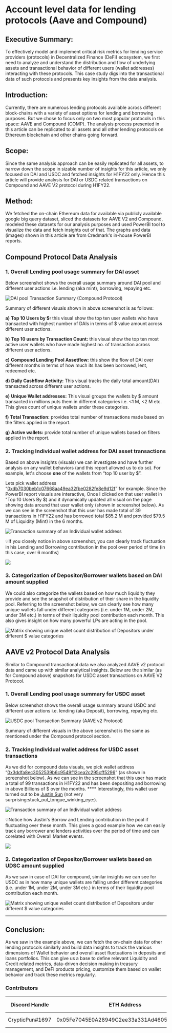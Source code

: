 # Account level data for lending protocols (Aave and Compound)

## **Executive Summary:**

To effectively model and implement critical risk metrics for lending service providers (protocols) in Decentralized Finance (DeFi) ecosystem, we first need to analyze and understand the distribution and flow of underlying assets and transactional behavior of different users (wallet addresses) interacting with these protocols. This case study digs into the transactional data of such protocols and presents key insights from the data analysis.

## **Introduction:**

Currently, there are numerous lending protocols available across different block-chains with a variety of asset options for lending and borrowing purposes. But we chose to focus only on two most popular protocols in this space: AAVE and Compound (COMP). The analysis process presented in this article can be replicated to all assets and all other lending protocols on Ethereum blockchain and other chains going forward.

## **Scope:**

Since the same analysis approach can be easily replicated for all assets, to narrow down the scope in sizable number of insights for this article, we only focused on DAI and USDC and fetched insights for H1FY22 only. Hence this article will provide analysis for DAI or USDC related transactions on Compound and AAVE V2 protocol during H1FY22.

## **Method:**

We fetched the on-chain Ethereum data for available via publicly available google big query dataset, sliced the datasets for AAVE V2 and Compound, modeled these datasets for our analysis purposes and used PowerBI tool to visualize the data and fetch insights out of that. The graphs and data (images) shown in this article are from Credmark's in-house PowerBI reports.

## **Compound Protocol Data Analysis**

### **1. Overall Lending pool usage summary for DAI asset**

Below screenshot shows the overall usage summary around DAI  pool and different user actions i.e. lending (aka mint), borrowing, repaying etc.

![DAI pool Transaction Summary (Compound Protocol)](<../../../.gitbook/assets/image (6) (1) (1).png>)

Summary of different visuals shown in above screenshot is as follows:

**a)**     **Top 10 Users by $:** this visual show the top ten user wallets who have transacted with highest number of DAIs in terms of $ value amount across different user actions.

**b)**    **Top 10 users by Transaction Count:** this visual show the top ten most active user wallets who have made highest no. of transaction across different user actions.

**c)**    **Compound Lending Pool Assetflow:** this show the flow of DAI over different months in terms of how much its has been borrowed, lent, redeemed etc.

**d)**    **Daily Cashflow Activity:** This visual tracks the daily total amount(DAI) transacted across different user actions.

**e)**     **Unique Wallet addresses:** This visual groups the wallets by $ amount transacted in millions puts them in different categories i.e. <1 M, <2 M etc. This gives count of unique wallets under these categories.

**f)**      **Total Transaction:** provides total number of transactions made based on the filters applied in the report.

**g)**    **Active wallets:** provide total number of unique wallets based on filters applied in the report.

### **2. Tracking Individual wallet address for DAI asset transactions**

Based on above insights (visuals) we can investigate and have further analysis on any wallet behaviors (and this report allowed us to do so). For example, let's choose **one** of the wallets from “top 10 user by $”.&#x20;

Lets pick wallet address “[0xdb7030beb1c07668aa49ea32fbe0282fe8e9d12f](https://etherscan.io/address/0xdb7030beb1c07668aa49ea32fbe0282fe8e9d12f)” for example. Since the PowerBI report visuals are interactive, Once I clicked on that user wallet in "Top 10 Users By $) and it dynamically updated all visual on the page showing data around that user wallet only (shown in screenshot below). As we can see in the screenshot that this user has made total of 39 transactions in H1FY22 and has borrowed total $85.2 M and provided $79.5 M of Liquidity (Mint) in the 6 months.

![Transaction summary of an Individual wallet address](https://lh6.googleusercontent.com/9GjahlbbBLiwL-rtLSsd27msTjFnY3FVGuuQcWmjoAuM9ejAAsPuOydqjOIHYbmNEwfSVB7Kkcbf-vLRHUEqnmC9jMS77i2KP3z48MsLYqcXpHIylZ\_Yo\_Eh6Ab5UHJA6RRsc-Kj)

:bulb:If you closely notice in above screenshot, you can clearly track fluctuation in his Lending and Borrowing contribution in the pool over period of time (in this case, over 6 months)

![](<../../../.gitbook/assets/image (5) (1) (1).png>)

### **3. Categorization of Depositor/Borrower wallets based on DAI amount supplied**

We could also categorize the wallets based on how much liquidity they provide and see the snapshot of distribution of their share in the liquidity pool. Referring to the screenshot below, we can clearly see how many unique wallets fall under different categories (i.e. under 1M, under 2M, under 3M etc.) in terms of their liquidity pool contribution each month. This also gives insight on how many powerful LPs are acting in the pool.

![Matrix showing unique wallet count distribution of Depositors under different $ value categories](https://lh6.googleusercontent.com/G4uRWpC0BuqWi\_o4LYe2QXdAAK2rFry89NyGNgjJv-ENT7vYrfD-X-9lXrBnbHeJWTpU0GcwRw-2cGHp2PhIKt3p3cktvudVXvwYu3hGgvpVogTUcyd1pwz0am6QS4SYlI0MHiQR)



## **AAVE v2 Protocol Data Analysis**

Similar to Compound transactional data we also analyzed AAVE v2 protocol data and came up with similar analytical insights. Below are the similar (as for Compound above) snapshots for USDC asset transactions on AAVE V2 Protocol.

### **1. Overall Lending pool usage summary for USDC asset**

Below screenshot shows the overall usage summary around USDC and different user actions i.e. lending (aka Deposit), borrowing, repaying etc.

![USDC pool Transaction Summary (AAVE v2 Protocol)](https://lh4.googleusercontent.com/13XfwWxqWA5Dl85vCKTkybZFwYJpZLklF9r5Xue0UZyT6L-07xBCAsutqQUufn-EJ50N\_RsN\_qbMuHRyWsbnpXxZuvMdzCPYiq4YBwwdw7d7Hf7DO5NVo\_jvp2LyIchFvLbzQ9wC)

Summary of different visuals in the above screenshot is the same as mentioned under the Compound protocol section.

### **2. Tracking Individual wallet address for USDC asset transactions**

As we did for compound data visuals, we pick wallet address “[0x3ddfa8ec3052539b6c9549f12cea2c295cff5296](https://etherscan.io/address/0x3ddfa8ec3052539b6c9549f12cea2c295cff5296)” (as shown in screenshot below). As we can see in the screenshot that this user has made a total of 99 transactions in H1FY22 and has been depositing and borrowing in above Billions of $ over the months. **** Interestingly, this wallet user turned out to be [Justin Sun](https://twitter.com/justinsuntron) (not very surprising:stuck\_out\_tongue\_winking\_eye:).

![Transaction summary of an Individual wallet address](https://lh3.googleusercontent.com/lO0kXHvQVsibKtxT2Kw80AKB2cerYWTFgrkY7J3TsJsIgbNebQsG-iIUjv2S1nJq8HSBUAZGYa-A98JvzmfWv3JDwYwkpofn8DscXQzSERersvODGQa5HbHmKC18O9Ct6d4B\_sN1)

:bulb:Notice how Justin's Borrow and Lending contribution in the pool if fluctuating over these month. This gives a good example how we can easily track any borrower and lenders activities over the period of time and can corelated with Overall Market events.

![](<../../../.gitbook/assets/image (4) (1).png>)

### **2. Categorization of Depositor/Borrower wallets based on UDSC amount supplied**

As we saw in case of DAI for compound, similar insights we can see for USDC as in how many unique wallets are falling under different categories (i.e. under 1M, under 2M, under 3M etc.) in terms of their liquidity pool contribution each month.

![Matrix showing unique wallet count distribution of Depositors under different $ value categories](https://lh5.googleusercontent.com/S272KYsCV13cHrv3G1uquol9C\_nQrH0DFP74qdeZqE81Q\_2BnmVY6Xq3WXcCTQVlCh-AnW1DSwiyCL7jqaaHCjFu2AusXVI9bon\_a7ul8GueKR1awScHclqZmuPrFCmvp6WA-mXS)

****

## **Conclusion:**

As we saw in the example above, we can fetch the on-chain data for other lending protocols similarly and build data insights to track the various dimensions of Wallet behavior and overall asset fluctuations in deposits and loans portfolios. This can give us a base to define relevant Liquidity and Credit related metrics, data-driven decision making in treasury management, and DeFi products pricing, customize them based on wallet behavior and track these metrics regularly.



### **Contributors**

| Discord Handle  | ETH Address                                | Reward           | Version History  |
| --------------- | ------------------------------------------ | ---------------- | ---------------- |
| CrypticPun#1697 | 0x05Fe7045E0A28949C2ee33a331Ad4605DE455F95 | 0 CMK (internal) | Original version |
